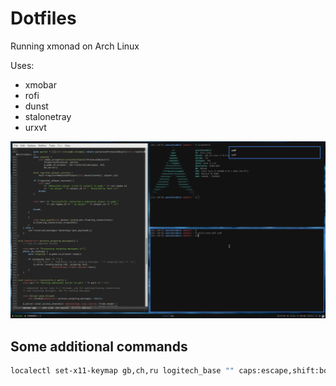 # Dotfiles

Running xmonad on Arch Linux

Uses:
* xmobar
* rofi
* dunst
* stalonetray
* urxvt

![screenshot](.arch_setup.png)


## Some additional commands
```bash
localectl set-x11-keymap gb,ch,ru logitech_base "" caps:escape,shift:both_capslock,grp:win_space_toggle,grp_led:scroll
```
